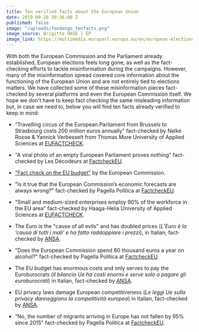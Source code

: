 ```yaml
---
title: Ten verified facts about the European Union
date: 2019-09-26 10:36:00 Z
published: false
image: "/uploads/fandango_tenfacts.png"
image_source: Brigitte HASE | EP
image_link: https://multimedia.europarl.europa.eu/en/european-elections-2019-counting-of-ballots-in-french-polling-station_20190522_EP-089277X_BHA-174_p#ssh
---
```


With both the European Commission and the Parliament already established, European elections feels long gone, as well as the fact-checking efforts to tackle misinformation during the campaigns. However, many of the misinformation spread covered core information about the functioning of the European Union and are not entirely tied to elections matters. We have collected some of these misinformation pieces fact-checked by several platforms and even the European Commission itself. We hope we don't have to keep fact checking the same misleading information but, in case we need to, below you will find ten facts already verified to keep in mind:

- “Travelling circus of the European Parliament from Brussels to Strasbourg costs 200 million euros annually" fact-checked by Nelke Roose & Yannick Verbesselt from Thomas More University of Applied Sciences at [EUFACTCHECK](https://eufactcheck.eu/factcheck/mostly-false-travelling-circus-of-the-european-parliament-from-brussels-to-strasbourg-costs-200-million-euros-annually/).

- "A viral photo of an empty European Parliament proves nothing" fact-checked by Les Décodeurs at [FactcheckEU](https://factcheckeu.info/en/article/la-c%C3%A9l%C3%A8bre-photographie-dun-parlement-europ%C3%A9en-vide-ne-prouve-rien1).

- ["Fact check on the EU budget"](https://ec.europa.eu/info/about-european-commission/eu-budget/how-it-works/fact-check_en) by the European Commission.

- "Is it true that the European Commission’s economic forecasts are always wrong?" fact-checked by Pagella Politica at [FactcheckEU](https://factcheckeu.info/en/article/%C3%A8-vero-che-la-commissione-europea-sbaglia-sempre-le-previsioni-economiche).

- “Small and medium-sized enterprises employ 90% of the workforce in the EU area" fact-checked by Haaga-Helia University of Applied Sciences at [EUFACTCHECK](https://eufactcheck.eu/factcheck/false-small-and-medium-sized-enterprises-employ-90-percent-of-the-workforce-in-the-eu-area/).

- The Euro is the "cause of all evils" and has doubled prices (*L’Euro è la ‘causa di tutti i mali’ e ha fatto raddoppiare i prezzi*), in Italian, fact-checked by [ANSA](https://www.ansa.it/europa/notizie/europarlamento/approfondimenti/2019/05/09/i-falsi-miti-anti-europei_2998185f-ffd6-408f-91ea-1f135c620c89.html#a119e099-e875-49f3-ab29-2ef392a92ecb).

- "Does the European Commission spend 80 thousand euros a year on alcohol?" fact-checked by Pagella Politica at [FactcheckEU](https://factcheckeu.info/en/article/la-commissione-ue-spende-80-mila-euro-lanno-in-alcol1).

- The EU budget has enormous costs and only serves to pay the Euroburocrats (*Il bilancio Ue ha costi enormi e serve solo a pagare gli euroburocrati*) in Italian, fact-checked by [ANSA](https://www.ansa.it/europa/notizie/europarlamento/approfondimenti/2019/05/09/i-falsi-miti-anti-europei_2998185f-ffd6-408f-91ea-1f135c620c89.html#1c8ec687-9c20-4b85-83f5-cb2d92011f8f).

- EU privacy laws damage European competitiveness (*Le leggi Ue sulla privacy danneggiano la competitività europea*) in Italian, fact-checked by [ANSA](https://www.ansa.it/europa/notizie/europarlamento/approfondimenti/2019/05/09/i-falsi-miti-anti-europei_2998185f-ffd6-408f-91ea-1f135c620c89.html#bd691261-99f2-412d-a88f-821b1ba96adf).

- "No, the number of migrants arriving in Europe has not fallen by 95% since 2015" fact-checked by Pagella Politica at [FactcheckEU](https://factcheckeu.info/en/article/gli-arrivi-di-migranti-europa-sono-diminuiti-del-95-dal-2015-dice-kurz).